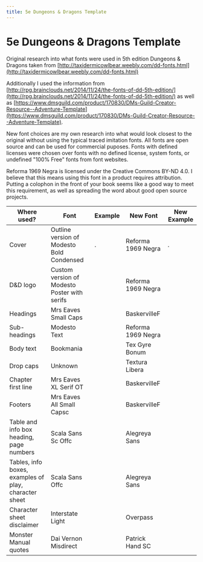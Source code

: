 ```yaml
---
title: 5e Dungeons & Dragons Template
---
```


# 5e Dungeons & Dragons Template
Original research into what fonts were used in 5th edition Dungeons & Dragons taken from [http://taxidermicowlbear.weebly.com/dd-fonts.html](http://taxidermicowlbear.weebly.com/dd-fonts.html)

Additionally I used the information from [http://rpg.brainclouds.net/2014/11/24/the-fonts-of-dd-5th-edition/](http://rpg.brainclouds.net/2014/11/24/the-fonts-of-dd-5th-edition/) as well as [https://www.dmsguild.com/product/170830/DMs-Guild-Creator-Resource--Adventure-Template](https://www.dmsguild.com/product/170830/DMs-Guild-Creator-Resource--Adventure-Template).

New font choices are my own research into what would look closest to the original without using the typical traced imitation fonts. All fonts are open source and can be used for commercial puposes. Fonts with defined licenses were chosen over fonts with no defined license, system fonts, or undefined "100% Free" fonts from font websites.

Reforma 1969 Negra is licensed under the Creative Commons BY-ND 4.0. I believe that this means using this font in a product requires attribution. Putting a colophon in the front of your book seems like a good way to meet this requirement, as well as spreading the word about good open source projects.

| Where used?                                           | Font                                         | Example | New Font                           | New Example |
|-------------------------------------------------------|----------------------------------------------|---------|------------------------------------|-------------|
| Cover                                                 | Outline version of Modesto Bold Condensed    | .       | Reforma 1969 Negra                             | .           |
| D&D logo                                              | Custom version of Modesto Poster with serifs |         | Reforma 1969 Negra                             |             |
| Headings                                              | Mrs Eaves Small Caps                         |         | BaskervilleF                       |             |
| Sub-headings                                          | Modesto Text                                 |         | Reforma 1969 Negra                             |             |
| Body text                                             | Bookmania                                    |         | Tex Gyre Bonum                     |             |
| Drop caps                                             | Unknown                                      |         | Textura Libera                     |             |
| Chapter first line                                    | Mrs Eaves XL Serif OT                        |         | BaskervilleF                       |             |
| Footers                                               | Mrs Eaves All Small Capsc                    |         | BaskervilleF                       |             |
| Table and info box heading, page numbers              | Scala Sans Sc Offc                           |         | Alegreya Sans                      |             |
| Tables, info boxes, examples of play, character sheet | Scala Sans Offc                              |         | Alegreya Sans                      |             |
| Character sheet disclaimer                            | Interstate Light                             |         | Overpass                           |             |
| Monster Manual quotes                                 | Dai Vernon Misdirect                         |         | Patrick Hand SC                    |             |
